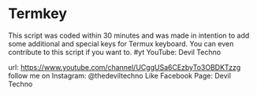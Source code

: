 # Termkey
This script was coded within 30 minutes and was made in intention to add some additional and special keys for Termux keyboard.
You can even contribute to this script if you want to.
#yt
YouTube: Devil Techno

url: https://www.youtube.com/channel/UCggUSa6CEzbyTo3OBDKTzzg
follow me on Instagram: @thedeviltechno
Like Facebook Page: Devil Techno
